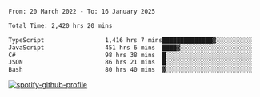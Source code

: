 <!--START_SECTION:waka-->

```txt
From: 20 March 2022 - To: 16 January 2025

Total Time: 2,420 hrs 20 mins

TypeScript                 1,416 hrs 7 mins██████████████▓░░░░░░░░░░   58.51 %
JavaScript                 451 hrs 6 mins  ████▓░░░░░░░░░░░░░░░░░░░░   18.64 %
C#                         98 hrs 38 mins  █░░░░░░░░░░░░░░░░░░░░░░░░   04.08 %
JSON                       86 hrs 21 mins  █░░░░░░░░░░░░░░░░░░░░░░░░   03.57 %
Bash                       80 hrs 40 mins  ▓░░░░░░░░░░░░░░░░░░░░░░░░   03.33 %
```

<!--END_SECTION:waka-->
[![spotify-github-profile](https://spotify-github-profile.vercel.app/api/view?uid=c00zprrvy9xiloa9qnco3hmng&cover_image=true&theme=novatorem&show_offline=false&background_color=121212&bar_color=53b14f&bar_color_cover=false)](https://spotify-github-profile.vercel.app/api/view?uid=c00zprrvy9xiloa9qnco3hmng&redirect=true)



